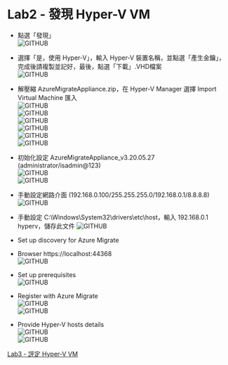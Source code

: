 # Lab2 - 發現 Hyper-V VM

- 點選「發現」<br>
![GITHUB](https://github.com/BrianHsing/Azure-Migrate/blob/master/hyper-v/image/discovery.PNG "discovery")
- 選擇「是，使用 Hyper-V」，輸入 Hyper-V 裝置名稱，並點選「產生金鑰」，完成後請複製並記好，最後，點選「下載」.VHD檔案<br>
![GITHUB](https://github.com/BrianHsing/Azure-Migrate/blob/master/hyper-v/image/selectHypervanddownload-update.PNG "selectHypervanddownload")<br>
- 解壓縮 AzureMigrateAppliance.zip，在 Hyper-V Manager 選擇 Import Virtual Machine 匯入<br>
![GITHUB](https://github.com/BrianHsing/Azure-Migrate/blob/master/hyper-v/image/importama1.PNG "importama1")<br>
![GITHUB](https://github.com/BrianHsing/Azure-Migrate/blob/master/hyper-v/image/importama2.PNG "importama2")<br>
![GITHUB](https://github.com/BrianHsing/Azure-Migrate/blob/master/hyper-v/image/importama3.PNG "importama3")<br>
![GITHUB](https://github.com/BrianHsing/Azure-Migrate/blob/master/hyper-v/image/importama4.PNG "importama4")<br>
![GITHUB](https://github.com/BrianHsing/Azure-Migrate/blob/master/hyper-v/image/importama5.PNG "importama5")<br>
![GITHUB](https://github.com/BrianHsing/Azure-Migrate/blob/master/hyper-v/image/completeimportama.PNG "completeimportama")<br>
- 初始化設定 AzureMigrateAppliance_v3.20.05.27 (administrator/isadmin@123)<br>
![GITHUB](https://github.com/BrianHsing/Azure-Migrate/blob/master/hyper-v/image/licenseTerms.PNG "licenseTerms")<br>
![GITHUB](https://github.com/BrianHsing/Azure-Migrate/blob/master/hyper-v/image/customizeSetting.PNG "customizeSetting")<br>
- 手動設定網路介面 (192.168.0.100/255.255.255.0/192.168.0.1/8.8.8.8)<br>
![GITHUB](https://github.com/BrianHsing/Azure-Migrate/blob/master/hyper-v/image/ama-networking-setting.PNG "ama-networking-setting")<br>
- 手動設定 C:\Windows\System32\drivers\etc\host，輸入 192.168.0.1 hyperv，儲存此文件
![GITHUB](https://github.com/BrianHsing/Azure-Migrate/blob/master/hyper-v/image/ama-dns-setting.PNG "ama-dns-setting")<br>
- Set up discovery for Azure Migrate<br>
- Browser https://localhost:44368<br>
![GITHUB](https://github.com/BrianHsing/Azure-Migrate/blob/master/hyper-v/image/settingweb2.png "settingweb2")<br>
- Set up prerequisites<br>
![GITHUB](https://github.com/BrianHsing/Azure-Migrate/blob/master/hyper-v/image/Setupprerequisites.png "Setupprerequisites")<br>

- Register with Azure Migrate<br>
![GITHUB](https://github.com/BrianHsing/Azure-Migrate/blob/master/hyper-v/image/registerAM.PNG "registerAM")<br>
![GITHUB](https://github.com/BrianHsing/Azure-Migrate/blob/master/hyper-v/image/providehost.PNG "providehost")<br>
- Provide Hyper-V hosts details<br>
![GITHUB](https://github.com/BrianHsing/Azure-Migrate/blob/master/hyper-v/image/addhosts.PNG "addhosts")<br>
![GITHUB](https://github.com/BrianHsing/Azure-Migrate/blob/master/hyper-v/image/completeAM.PNG "completeAM")<br>

[Lab3 - 評定 Hyper-V VM](https://github.com/BrianHsing/Azure-Migrate/blob/master/hyper-v/Lab3.md)<br>